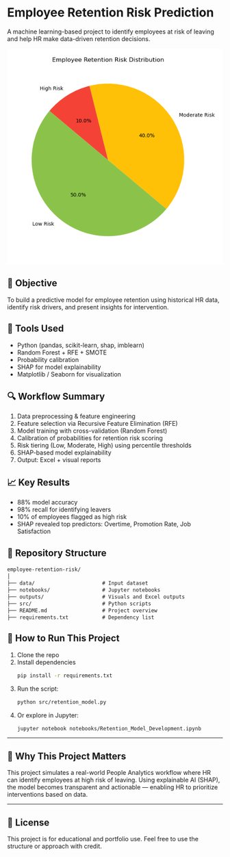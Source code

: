 # Employee Retention Risk Prediction
A machine learning-based project to identify employees at risk of leaving and help HR make data-driven retention decisions.

![Risk Breakdown](outputs/Risk_Distribution_PieChart.png)

## 🧠 Objective
To build a predictive model for employee retention using historical HR data, identify risk drivers, and present insights for intervention.

## 🧰 Tools Used
- Python (pandas, scikit-learn, shap, imblearn)
- Random Forest + RFE + SMOTE
- Probability calibration
- SHAP for model explainability
- Matplotlib / Seaborn for visualization

## 🔍 Workflow Summary
1. Data preprocessing & feature engineering
2. Feature selection via Recursive Feature Elimination (RFE)
3. Model training with cross-validation (Random Forest)
4. Calibration of probabilities for retention risk scoring
5. Risk tiering (Low, Moderate, High) using percentile thresholds
6. SHAP-based model explainability
7. Output: Excel + visual reports

## 📈 Key Results
- 88% model accuracy
- 98% recall for identifying leavers
- 10% of employees flagged as high risk
- SHAP revealed top predictors: Overtime, Promotion Rate, Job Satisfaction

## 📂 Repository Structure
```
employee-retention-risk/
│
├── data/                      # Input dataset
├── notebooks/                 # Jupyter notebooks
├── outputs/                   # Visuals and Excel outputs
├── src/                       # Python scripts
├── README.md                  # Project overview
├── requirements.txt           # Dependency list
```

## 🚀 How to Run This Project

1. Clone the repo  
2. Install dependencies  
   ```bash
   pip install -r requirements.txt
   ```
3. Run the script:
   ```bash
   python src/retention_model.py
   ```
4. Or explore in Jupyter:
   ```bash
   jupyter notebook notebooks/Retention_Model_Development.ipynb
   ```

---

## 💼 Why This Project Matters

This project simulates a real-world People Analytics workflow where HR can identify employees at high risk of leaving. Using explainable AI (SHAP), the model becomes transparent and actionable — enabling HR to prioritize interventions based on data.

---

## 📜 License

This project is for educational and portfolio use. Feel free to use the structure or approach with credit.
